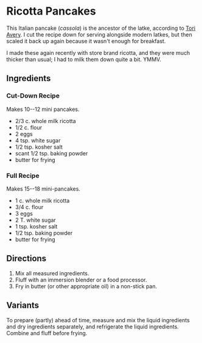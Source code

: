 [hanukkah]: ../indices/hanukkah.html

# Ricotta Pancakes

This Italian pancake (*cassola*) is the ancestor of the latke, according to [Tori Avery](http://toriavey.com/toris-kitchen/2010/12/cheese-latkes/).  I cut the recipe down for serving alongside modern latkes, but then scaled it back up again because it wasn't enough for breakfast.

I made these again recently with store brand ricotta, and they were much thicker than usual; I had to milk them down quite a bit.  YMMV.


## Ingredients

### Cut-Down Recipe

Makes 10--12 mini pancakes.

* 2/3 c. whole milk ricotta
* 1/2 c. flour
* 2 eggs
* 4 tsp. white sugar
* 1/2 tsp. kosher salt
* scant 1/2 tsp. baking powder
* butter for frying

### Full Recipe

Makes 15--18 mini-pancakes.

* 1 c. whole milk ricotta
* 3/4 c. flour
* 3 eggs
* 2 T. white sugar
* 1 tsp. kosher salt
* 1/2 tsp. baking powder
* butter for frying

## Directions

1. Mix all measured ingredients.
2. Fluff with an immersion blender or a food processor.
3. Fry in butter (or other appropriate oil) in a non-stick pan.

## Variants

To prepare (partly) ahead of time, measure and mix the liquid ingredients and dry ingredients separately, and refrigerate the liquid ingredients.  Combine and fluff before frying.

